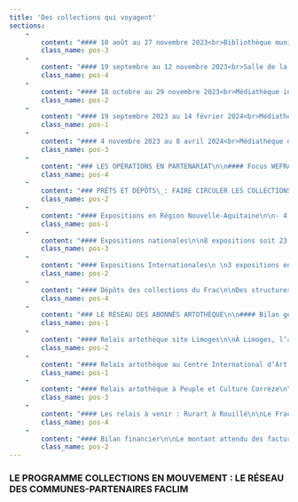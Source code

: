 ```yaml
---
title: 'Des collections qui voyagent'
sections:
    -
        content: "#### 10 août au 27 novembre 2023<br>Bibliothèque municipale de Saint-Sulpice-Laurière,<br>En partenariat avec la commune de Saint-Sulpice-Laurière, Haute-Vienne.\n\n\LLa Croisière de l’art<br>\nAvec les œuvres de Christian BABOU, Jean-François TEXIER, Anne BRÉGEAUT, Vincent CHEVILLON, Barrie HARTINGS, Patrick TOSANI, Alexander GORLIZKI, TAROOP & GLABEL.\n\nDans le cadre du projet de La Croisière de l’art à Saint-Sulpice-Laurière.\nÀ l’occasion de la résidence les artistes Aurélie GATET et Jeanne DUCAU qui sont cette année les résidentes sont invitées à choisir parmi les collections du Frac-Artothèque Nouvelle-Aquitaine des œuvres d’artistes qui par leur cheminement font échos dans leurs pratiques artistiques aujourd’hui. Dans un deuxième temps, cela a fait l’objet d’une exposition qui fût visible à la bibliothèque Annie Leclerc dès le milieu de l’été. Au cours de cet évènement nous avons invité lors d’une soirée les habitants de Saint-Sulpice-Laurière à découvrir et échanger face aux œuvres avec ces deux artistes."
        class_name: pos-3
    -
        content: "#### 19 septembre au 12 novembre 2023<br>Salle de la Mairie, Razès<br>En partenariat avec la commune de Razès, Haute-Vienne.\n\nCollection en mouvement - L’esprit de Picabia<br>\nAvec les œuvres de John M ARMLEDER, Nina CHILDRESS, Erik DIETMAN, Benjamin HOCHART, Sigmar POLKE, Roland TOPOR, Sarah TRITZ.\n\nPour faire échos à la rétrospective de Francis Picabia Francis Picabia : singulier /pluriel au Musée d’art Moderne de Paris en 2005, dont le compte tenu nous a conduit à considérer le travail de Picabia comme un artiste où les œuvres sont encore aujourd’hui sous influence au regard des artistes contemporains. Nous avons souhaité mettre en avant des œuvres extraites de nos collections d’artistes marqués ou influencés par l’héritage de Francis Picabia. Ce fût à l’occasion du vernissage le vendredi 22 septembre que l’artiste Sarah Tritz nous a présenté son travail et sa rencontre avec l’œuvre de Francis Picabia et de ces résonnances sur son travail plastique. "
        class_name: pos-4
    -
        content: "#### 18 octobre au 29 novembre 2023<br>Médiathèque intercommunale, Argentat<br>En partenariat avec la communauté de communes Xaintrie Val’Dordogne et Peuple et Culture Corrèze, Corrèze.\n\nCollection en mouvement - Photos et Sculptures<br>\nAvec les œuvres de Scoli ACOSTA, Patxi BERGÉ, Bill CULBERT, Tom DRAHOS, Babeth RAMBAULT.\n\nCette exposition réunit des photographes et des sculptures d’artistes de différentes origines ce qui permet d’explorer l’évolution de leurs pratiques respectives. Quatre d’entre eux sont des sculpteurs, mais utilisent aussi la photographie comme une sorte de prise de note, ou de carnet de croquis, le cadrage servant surtout à isoler des objets de leur contexte, à observer des détails et à révéler des contrastes de matières, de lumière. Ils font des allers-retours entre photographie et sculpture, c’est-à-dire entre deuxième et troisième dimension qui leur permettent des spéculations spéciales inhabituelles, notamment en isolant les objets de leur contexte pour les entrainer vers le domaine de la sculpture. \n\nLe samedi 21 octobre 2023 une rencontre a été organisée à la médiathèque pour les habitants de la communauté de communes d’Argentat, cela a donné lieu à une présentation par Yannick Miloux de l’ensemble des œuvres et des démarches de chaque artiste exposé. "
        class_name: pos-2
    -
        content: "#### 19 septembre 2023 au 14 février 2024<br>Médiathèque du Palais-sur-Vienne<br>En partenariat avec la commune du Palais-sur-Vienne, Haute-Vienne\n\nCollection en mouvement - Un tableau d’expositionS<br>\nAvec l’œuvre de Alum WILLIAMS, Six Fornarinas, 2010.\n\nAvec les rencontres d’Un Tableau d’expositionS que mène le Frac-Artothèque depuis trois ans en présentant une œuvre/un artiste des collections sur les murs de la médiathèque du Palais-Sur-Vienne. Cette année nous avons organisé un dialogue avec Alun WILLIAMS et plus précisément avec sa peinture Six Fornarina de 2010. Dans cette œuvre l’artiste met en scène six portraits de la Fornarina, modèle préfèré de Raphaël, artiste de la Renaissance. On peut reconnaitre dans le tableau différentes versions qui sont habilement disposées dans un palais italien où les éléments de décor et de mobilier accréditent la vision perspective de l’ensemble. \nLa version de la Fornarina par Alun WILLIAMS occupe un angle de la table qui tente d’exister parmi ces modèles plus célèbres les uns que les autres. C’est de tout cela qu’Alun WILLIAMS a partagé le jeudi 19 octobre avec le public local qui était encore là nombreux.  "
        class_name: pos-1
    -
        content: "#### 4 novembre 2023 au 8 avril 2024<br>Médiathèque de Châtelus-le-Marcheix<br>Mairie et restaurant La Lanterne à Saint-Goussaud <br>Bibliothèque de Saint-Sulpice-Laurière<br>En partenariat avec les communes de Châtelus-le-Marcheix, de Saint-Goussaud, et de Saint-Sulpice-Laurière, Haute-Vienne, Creuse. \n\nCollection en mouvement - À l’affiche<br>\nAvec les œuvres de\_Saâdane AFIF, Raphaël BOCCANFUSO, Bertrand DEZOTEUX, Barbara KRUGER, Hugo PERNET, Manon SIMONS, Klaus STAECK.\n\nUn parcours d’exposition pour la première fois a réuni trois municipalités, une de Haute-Vienne et deux de Creuse toutes du réseau FACLim, sous la thématique commune de l’affiche. Chaque lieu a présenté des œuvres imprimées ou des vidéos sorties des collections du Frac-Artothèque. Dans nos collections plusieurs artistes se sont emparés de ce médium pour explorer les possibilités offertes par ce support l’occasion de les monter et le partager. La journée du samedi 4 novembre a été ponctuée par une visite menée par Yannick Miloux, directeur artistique du Frac-Artothèque, pour chacun des lieux, une projection vidéo de Bertrand DEZOTEUX et Manon SIMONS, a clôturé la journée à la mairie de Saint Goussaud."
        class_name: pos-3
    -
        content: "### LES OPÉRATIONS EN PARTENARIAT\n\n#### Focus WEFRAC\n\nA l’occasion de l’édition 2023 du Week-End des Frac (WEFRAC), coordonné par le réseau national Platform, le Frac-Artothèque a invité les artistes David LEGRAND et Fabrice COTINAT, membres de LA GALERIE DU CARTABLE. Les deux artistes ont réactivé leur performance audiovisuelle nomade dans les rues de Limoges, dans un parcours reliant le Musée des Beaux-Arts à LAVITRINE (lac&s), point d’arrivée du cortège, formé des artistes et de 35 personnes. Artistes et publics ont alors pu échanger autour d’un verre convivial.\n\nCette performance ambulante a été précédée par un temps d’échange et de présentation entre les deux artistes et Yannick Miloux, directeur artistique du Frac-Artothèque, au Musée des Beaux-Arts de Limoges. Cette discussion fut l’occasion de revenir sur l’histoire de LA GALERIE DU CARTABLE, initiative artistique unique en son genre, créée en 1999 par le trio de vidéastes, performeurs et installationnistes Fabrice COTINAT, David LEGRAND et Henrique MARTINS-DUARTE. Elle propose de sortir de l’espace d’exposition en diffusant des œuvres vidéo grâce à un cartable porté par un piéton ambulant.\n\nPour cette activation, David LEGRAND et Fabrice COTINAT ont choisi un programme de vidéos d’une heure, choisies parmi les collections du Frac-Artothèque Nouvelle-Aquitaine et des collections personnelles d’artistes. En collaboration avec Rainier LERICOLAIS, David LEGRAND a également produit une nouvelle vidéo spécialement pour cet évènement\_; hommage à Raoul Haussmann, elle a été diffusée par le cartable devant l’adresse limougeaude de l’artiste dada.\n\nFilms présentés :\n- Thomas BAYRLE, Autobahn-Kopf, 1988-89\n- Séverine HUBARD, 18180, 2019\n- Marie LOSIER, Lunch Break on the Xerox Machine, 2019\n- Alain SÉCHAS, Petits films d’animation, 1995\n- Œuvres des Collections Frac-Artothèque Nouvelle-Aquitaine\n- Bertrand DEZOTEUX, Picasso Land, 2016\n- Collection de l’artiste\n- LA GALERIE DU CARTABLE, 3 Répliqûres d’Identifications de Gerry Schum 1970-2017, 2017\n- Collection des artistes / Galerie du Cartable\n- David LEGRAND, Marie LOSIER, Excesso Chamalo, 2022\n- Collection des artistes, courtesy galerie Anne Barrault, Paris\n- David LEGRAND, Rainier LERICOLAIS, Miloges, 2023\n- Collection des artistes\n- Boris LEHMAN, Masque, 1987\n- Collection de l’artiste, courtesy La Fondation Boris Lehman, Bruxelles"
        class_name: pos-4
    -
        content: "### PRÊTS ET DÉPÔTS\_: FAIRE CIRCULER LES COLLECTIONS\n\nEn 2023, le Frac-Artothèque a répondu positivement aux demandes de prêt de 16 structures muséales. Cela correspond à l’exposition de 37 œuvres de la collection Frac.\nCertaines de ces expositions sont accompagnées d’un catalogue où sont diffusées les images des œuvres. En 2023 cinq ouvrages permettent une meilleure visibilité de nos collections et contribuent à la notoriété du Frac-Artothèque.\n\nLes 15 expositions concernent le territoire régional mais aussi national, voire international."
        class_name: pos-2
    -
        content: "#### Expositions en Région Nouvelle-Aquitaine\n\n- 4 expositions soit 7 œuvres ont été présentées en Nouvelle-Aquitaine.\n- 4 œuvres au CAPC de Bordeaux pour l’exposition hommage à Jean Sabrier.\n- 1 œuvre de Jean-Charles de QUILLACQ au Frac-Méca à Bordeaux à l’occasion de l’exposition Pierre Molinier.\n- 3 œuvres au Musée départemental d’art contemporain de Rochechouart (2 Peter HUJAR et 1 Autumn RAMSEY) pour Fais que ton rêve soit plus long que la nuit.\n- 2 œuvres vidéographiques de Christian MARCLAY et Boyd WEBB à Guéret, grâce à CAC23Bis à l’occasion de la fermeture du cinéma historique de la ville.\n\nListe en annexe"
        class_name: pos-1
    -
        content: "#### Expositions nationales\n\n8 expositions soit 23 œuvres ont été présentées en France en dehors de la Région Nouvelle-Aquitaine.\n\nChamarande, Metz, Dijon, Clermont-Ferrand, Toulouse, Montpellier et Nice ont accueilli des œuvres de la collection.\n\nLes cinq dessins de Julien BENEYTON de la collection Artothèque ont été présentés au Frac Picardie Hauts de France à l’occasion de l’exposition monographique de l’artiste.\nListe en annexe."
        class_name: pos-3
    -
        content: "#### Expositions Internationales\n \n3 expositions en Suisse et 1 exposition à New York aux États-Unis.\n\nLa sculpture de Piero GILARDI à Genève, la peinture de Shirley JAFFE dans le cadre de l’exposition monographique itinérante à Bâle et l’imposante installation de Pauline CURNIER-JARDIN à Bienne ont donné une visibilité de nos collections en Suisse.\n\nÀ New York, c’est une peinture d’Ed RUSHA qui a effectué le voyage à l’occasion d’une rétrospective monographique qui sera ensuite présentée à Los Angeles en 2024. Un ouvrage de 355 pages regroupant l’ensemble de l’œuvre d’Ed RUSCHA a été édité à cette occasion. La Peinture du Frac-Artothèque y est présentée pleine page, valorisant ainsi cette acquisition de 1997.\n\nListe en annexe"
        class_name: pos-2
    -
        content: "#### Dépôts des collections du Frac\n\nDes structures et des institutions régionales sollicitent régulièrement des dépôts de la collection du Frac. Ceux-ci sont accordés à condition que les œuvres soient accessibles aux publics et pour une durée minimum d’un an (avec tacite reconduction).\nIls sont identiques aux dépôts de l’année 2022.\n<br><br>\nLes dépôts dans les structures muséales en 2023\_:\n- Musée National Adrien Dubouché - cité de la Céramique, Limoges\_: 14 œuvres céramiques dont 11 sont présentées en salle d’exposition XXème\n- Musée Rebeyrolle, Eymoutiers\_: 1 peinture de Paul REBEYROLLE\n- Centre International d’Art et du Paysage de Vassivière, Beaumont-du-Lac\_: 4 sculptures en dépôt dans le Parc (Bernard CALET, Bernd LOHAUS, Olivier MOSSET, Jean-Pierre UHLEN).\n- Musée-Jardin Cécile Sabourdy, Vicq-sur-Breuilh\_: 7 œuvres de Joseph SANFOURCHE (5 sculptures, 1 peinture, 1 dessin).\n<br><br>\nLes dépôts dans les administrations en 2020\_:\n- Préfecture de Limoges\_: 10 œuvres\n- DRAC Nouvelle-Aquitaine, site Limoges\_: 1 œuvre\n- Tribunal Administratif\_: 2 œuvres\n- Tribunal de Grande Instance de Brive\_: 2 œuvres\n<br><br>\nAu total 41 œuvres de la collection du Frac sont déposées en région."
        class_name: pos-4
    -
        content: "### LE RÉSEAU DES ABONNÉS ARTOTHÈQUE\n\n#### Bilan général\n\nDurant l’année 2023, 143 abonnés ont accueilli des œuvres chez eux ou dans leurs locaux\_professionnels : abonnés particuliers (via les relais sur le territoire à Vassivière et à Tulle), établissements scolaires, structures médico-sociales, collectivités publiques, associations et entreprises. Cela représente un total de 1513 œuvres en prêt sur l’année. \n\nParmi ces  prêts, 11 concernent des accrochages d’œuvres dans les communes adhérentes au Faclim dont 8 dans le cadre du programme d’expositions «\_Collections en mouvement\_» durant lesquelles un ou une artiste est invitée lors de la soirée de vernissage. Ces emprunts liés au Faclim représentent au total 87 œuvres. \n\nLa Région Nouvelle-Aquitaine étant propriétaire de cette collection, le Frac-Artothèque accorde gratuitement le prêt d’œuvres à ses services. "
        class_name: pos-1
    -
        content: "#### Relais artothèque site Limoges\n\nÀ Limoges, l’année a été marqué par une suspension des prêts de septembre 2022 à juin 2023 en vue de la préparation à l’emménagement rue Charles Michels. Le report de l’ouverture nous a permis de réouvrir les prêts en juin 2023. Cette ouverture à venir a nécessité le rapatriement de l’ensemble des œuvres artothèque qui seront présentées lors des différentes séquences de l’exposition inaugurale du futur Frac-Artothèque. En tout 73 œuvres artothèques seront ainsi présentées lors de ces différentes séquences.\n\nLe prêt aux particuliers à Limoges a été suspendu en septembre 2022 à suite de la fermeture du relais de la Bibliothèque francophone multimédia. L’ouverture du nouveau site rue Charles Michels va permettre au Frac-Artothèque de proposer le prêt aux particuliers avec un grand choix d’œuvres du fait de sa proximité avec la réserve artothèque située à la Maison de Région. Cet espace de prêt sera également animé de différentes propositions de médiation pour découvrir les œuvres et artistes de cette collection.\n\nEn 2023 les œuvres de la collection artothèque ont été accueillies au sein de plusieurs établissements scolaires\_: Lycée Gay Lussac, Bibliothèque Universitaire de Lettres et Sciences Humaines de Limoges, INSPE Académie de Limoges, Collège Lycée Léonard Limosin, Collège Arsène Bonneaud, Collège Jules Marouzeau, Collège Pierre Desproges, Collège Jean Rebier, Ecole maternelle Condorcet, CFA Bâtiment de Limoges. Les sélections ont été réalisées le plus souvent à partir de thématiques choisies par les enseignants ou dans le cadre de projets portés par le Frac-Artothèque. Au collège Pierre Desproges à Châlus, 25 collégiens et collégiennes de 6ème et 25 autres de 3ème ont ainsi effectués une sélection puis un accrochage dans leur établissement sur la thématique «\_Habiter\_» dans le cadre du projet «\_Chemins de traverse\_» (en partenariat avec l’Ensad - École Nationale Supérieure d’Art et de Design de Limoges). Les étudiants du collège Léonard Limosin de Limoges ont aussi été accueillis en réserves pour sélectionner et travailler sur plusieurs accrochages dans leur établissement sur les thématiques suivantes «\_Le rapport au corps\_», «\_La représentation du monde\_» et «\_Les relations entre l’homme et l’animal\_».\n\nPlusieurs structures du champ médico-social ont également accueilli des œuvres de la collection artothèque en 2023\_: le service radiothérapie du CHU de Limoges, l’EHPAD de Châlus, l’Association Addictions France 87 et l’Association de Réinsertion Sociale du Limousin (ARSL). Chaque accrochage est l’occasion d’échanges autour des œuvres avec les équipes et les patients.\n\nUn travail a également été réalisé durant l’année écoulée pour effectuer un récolement et renouveler les nombreux accrochages au sein des collectivités publiques à qui nous prêtons gratuitement des œuvres\_: différents services de la Région Nouvelle-Aquitaine au sein de l’Hôtel de Région à Limoges, la Direction Régionale des Affaires Culturelles du site de Limoges, l’Inspection Générale des Services de Bordeaux. \n\nLes autres emprunts réalisés en 2023 concernent principalement des entreprises limougeaudes."
        class_name: pos-2
    -
        content: "#### Relais artothèque au Centre International d’Art et du Paysage Île de Vassivière\n\nEn charge du relais artothèque : Mikaëla Assolent et Gaëlle Maas\n\nOuvert en 1999, le relais Frac-Artothèque Nouvelle- Aquitaine du CIAPV s'adresse aux habitants du Plateau de Millevaches et leur propose à travers un choix singulier d'œuvres, d'initier leurs regards sur la création et l'art d'aujourd'hui. Le CIAPV privilégie la relation directe aux œuvres de la collection dans la continuité de ses expositions et de ses activités pédagogiques.\n\n3 sélections d’œuvres autour de 3 expositions\n\nDans la continuité de ce qui avait été initié avec l’arrivée d’Alexandra McIntosh à la direction du centre d’art en 2021 et à l’occasion de chaque exposition, l’équipe du CIAP Vassivière sélectionne de nouvelles œuvres dans la collection de l’artothèque autour des thématiques de l’exposition, du paysage et de l’architecture. Ces œuvres choisies sont ensuite présentées dans le cadre d’un accrochage au sein de l’espace dédié au relais et peuvent être empruntées par les abonnés.\n\nL’espace artothèque est accessible sur rendez-vous du mercredi au vendredi\_; en 2023, le prêt aux particuliers y était gratuit.\n\nEn 2023, le CIAPV a proposé trois expositions à ses publics, Ancrer l’invisible de Caroline MONNET, Diplomaties terrestres avec Suzanne HUSKY, Ilanit ILLOUZ, Natsuko UCHINO, Ittah YODA, et enfin Terres résonnantes d’Hera BÜYÜKTASCIYAN. Elles ont donc donné lieu à trois accrochages dans l’espace artothèque.\n\nLe CIAPV a organisé deux événements Déguster l’artothèque en 2023. Il s’agit de temps de rencontres et de convivialité, pour échanger autour des œuvres empruntées et visiter l’exposition en cours au centre d’art.\_Ces rendez-vous très appréciés rassemblent un noyau fidèle d’emprunteurs venus d’Eymoutiers notamment. Les abonnés sont conviés autour d’une dégustation de vins choisis par Olivier Dantony (Le Cellier d’Olivier, Eymoutiers).\n\nDepuis novembre 2023, en raison de problèmes techniques, l’espace artothèque a été déplacé dans la Lumbricina (espace atelier volume).\_\n\nLe site internet du Centre International d’Art et du Paysage de l’île de Vassivière accueille désormais un espace dédié à aux activités avec l’artothèque,\_https://ciapvassiviere.org/item/11.\n\nAu total 95 œuvres ont été empruntées en 2023."
        class_name: pos-1
    -
        content: "#### Relais artothèque à Peuple et Culture Corrèze\n\nEn charge du relais artothèque : David Molteau\n\nLe relais de Peuple et Culture Corrèze assure la diffusion de l’art et de sa médiation auprès des établissement scolaires en Corrèze et HauteCorrèze (voir bilan détaillé du relais en annexes).\n\nAu total 1015 œuvres ont été empruntées en 2023."
        class_name: pos-3
    -
        content: "#### Les relais à venir : Rurart à Rouillé\n\nLe Frac-Artothèque travaille à la préparation de l’ouverture nouveaux relais artothèque afin d’élargir son territoire de diffusion de sa collection avec notamment l’ouverture d’un troisième relais Rouillé au sein de Rurart, le seul centre d’art contemporain implanté dans un lycée agricole (proche de Poitiers)."
        class_name: pos-4
    -
        content: "#### Bilan financier\n\nLe montant attendu des factures générées en 2023 pour les abonnements et les prêts artothèque (tous sites confondus) est de 15 006,07€ dont 2 461,64€ pour le relais de Peuple et Culture Corrèze à Tulle et 491,87€ pour le relais au Centre International d’Art et du Paysage du l’Île de Vassivière.\n\nCe bilan s’explique notamment par la mise sur pause de cette activité dans l’attente du calendrier d’ouverture du site Charles Michels."
        class_name: pos-2
---
```


### LE PROGRAMME COLLECTIONS EN MOUVEMENT : LE RÉSEAU DES COMMUNES-PARTENAIRES FACLIM 